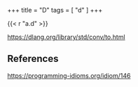 +++
title = "D"
tags = [ "d" ]
+++

{{< r "a.d" >}}

<https://dlang.org/library/std/conv/to.html>

## References

<https://programming-idioms.org/idiom/146>
